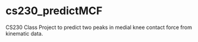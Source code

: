 # cs230_predictMCF
CS230 Class Project to predict two peaks in medial knee contact force from kinematic data.
